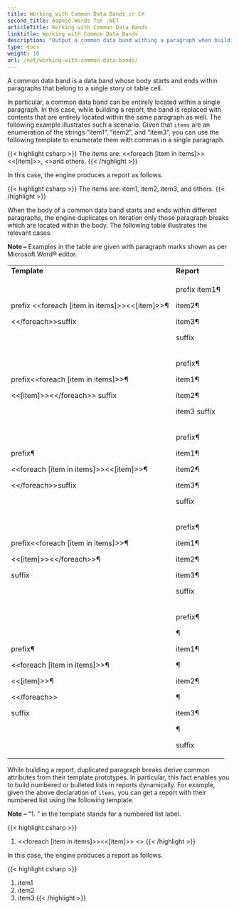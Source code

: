 ```yaml
---
title: Working with Common Data Bands in C#
second_title: Aspose.Words for .NET
articleTitle: Working with Common Data Bands
linktitle: Working with Common Data Bands
description: "Output a common data band withing a paragraph when building a report in C#."
type: docs
weight: 10
url: /net/working-with-common-data-bands/
---
```


A common data band is a data band whose body starts and ends within paragraphs that belong to a single story or table cell.

In particular, a common data band can be entirely located within a single paragraph. In this case, while building a report, the band is replaced with contents that are entirely located within the same paragraph as well. The following example illustrates such a scenario. Given that `items` are an enumeration of the strings “item1”, “item2”, and “item3”, you can use the following template to enumerate them with commas in a single paragraph.

{{< highlight csharp >}}
The items are: <<foreach [item in items]>><<[item]>>, <</foreach>>and others.
{{< /highlight >}}

In this case, the engine produces a report as follows.

{{< highlight csharp >}}
The items are: item1, item2, item3, and others.
{{< /highlight >}}

When the body of a common data band starts and ends within different paragraphs, the engine duplicates on iteration only those paragraph breaks which are located within the body. The following table illustrates the relevant cases.

**Note –** Examples in the table are given with paragraph marks shown as per Microsoft Word® editor.

<table class="outputting-sequential-data">
	<tbody>
		<tr>
			<td><strong>Template</strong></td>
			<td><strong>Report</strong></td>
		</tr>
		<tr>
      <td><p>prefix &lt;&lt;foreach [item in items]>>&lt;&lt;[item]>>¶</p><p>&lt;&lt;/foreach>>suffix</p></td>
      <td><p>prefix item1¶</p><p>item2¶</p><p>item3¶</p><p>suffix</p></td>
		</tr>
    <tr>
      <td><p>prefix&lt;&lt;foreach [item in items]>>¶</p><p>&lt;&lt;[item]>>&lt;&lt;/foreach>> suffix</p></td>
      <td><p>prefix¶</p><p>item1¶</p><p>item2¶</p><p>item3 suffix</p></td>
		</tr>
    <tr>
      <td><p>prefix¶</p><p>&lt;&lt;foreach [item in items]>>&lt;&lt;[item]>>¶</p><p>&lt;&lt;/foreach>>suffix</p></td>
      <td><p>prefix¶</p><p>item1¶</p><p>item2¶</p><p>item3¶</p><p>suffix</p></td>
		</tr>
    <tr>
      <td><p>prefix&lt;&lt;foreach [item in items]>>¶</p><p>&lt;&lt;[item]>>&lt;&lt;/foreach>>¶</p><p>suffix</p></td>
      <td><p>prefix¶</p><p>item1¶</p><p>item2¶</p><p>item3¶</p><p>suffix</p></td>
		</tr>
<tr>
  <td><p>prefix¶</p><p>&lt;&lt;foreach [item in items]>>¶</p><p>&lt;&lt;[item]>>¶</p><p>&lt;&lt;/foreach>></p><p>suffix</p></td>
      <td><p>prefix¶</p><p>¶</p><p>item1¶</p><p>¶</p><p>item2¶</p><p>¶</p><p>item3¶</p><p>¶</p><p>suffix</p></td>
		</tr>
	</tbody>
</table>

While building a report, duplicated paragraph breaks derive common attributes from their template prototypes. In particular, this fact enables you to build numbered or bulleted lists in reports dynamically. For example, given the above declaration of `items`, you can get a report with their numbered list using the following template.

**Note –** “1. ” in the template stands for a numbered list label.

{{< highlight csharp >}}
1. <<foreach [item in items]>><<[item]>>
<</foreach>>
{{< /highlight >}}

In this case, the engine produces a report as follows.

{{< highlight csharp >}}
1. item1
2. item2
3. item3
{{< /highlight >}}